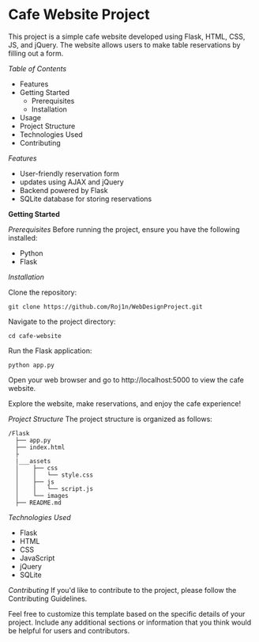 # Cafe Website Project
This project is a simple cafe website developed using Flask, HTML, CSS, JS, and jQuery. The website allows users to make table reservations by filling out a form.

*Table of Contents*
- Features
- Getting Started
   - Prerequisites
   - Installation
- Usage
- Project Structure
- Technologies Used
- Contributing



*Features*
- User-friendly reservation form
- updates using AJAX and jQuery
- Backend powered by Flask
- SQLite database for storing reservations



**Getting Started**

*Prerequisites*
Before running the project, ensure you have the following installed:

- Python
- Flask


*Installation*

Clone the repository:
```console
git clone https://github.com/Roj1n/WebDesignProject.git

```
Navigate to the project directory:
```console
cd cafe-website
```

Run the Flask application:
```console
python app.py
```

Open your web browser and go to http://localhost:5000 to view the cafe website.

Explore the website, make reservations, and enjoy the cafe experience!



*Project Structure*
The project structure is organized as follows:



```console
/Flask
  ├── app.py
  ├── index.html 
  ├ 
  |___assets
  │    ├── css
  │    │   └── style.css
  │    ├── js
  │    │   └── script.js
  │    └── images
  ├── README.md
```
 


*Technologies Used*
- Flask
- HTML
- CSS
- JavaScript
- jQuery
- SQLite


*Contributing*
If you'd like to contribute to the project, please follow the Contributing Guidelines.

Feel free to customize this template based on the specific details of your project. Include any additional sections or information that you think would be helpful for users and contributors.
